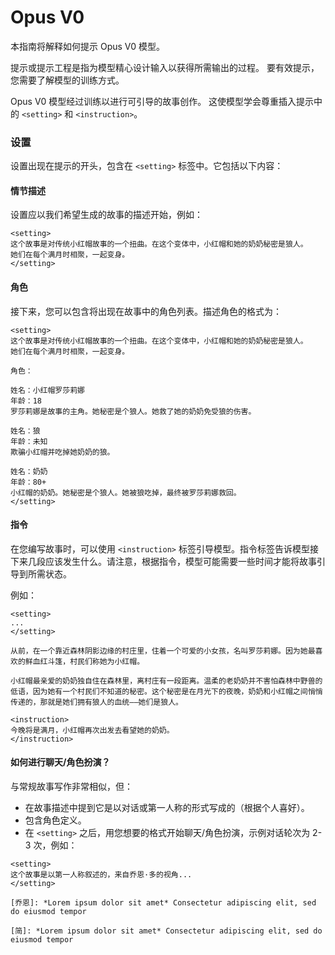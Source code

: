 # Opus V0

本指南将解释如何提示 Opus V0 模型。

提示或提示工程是指为模型精心设计输入以获得所需输出的过程。
要有效提示，您需要了解模型的训练方式。

Opus V0 模型经过训练以进行可引导的故事创作。
这使模型学会尊重插入提示中的 `<setting>` 和 `<instruction>`。

### 设置

设置出现在提示的开头，包含在 `<setting>` 标签中。它包括以下内容：

#### 情节描述

设置应以我们希望生成的故事的描述开始，例如：

```
<setting>
这个故事是对传统小红帽故事的一个扭曲。在这个变体中，小红帽和她的奶奶秘密是狼人。
她们在每个满月时相聚，一起变身。
</setting>

```

#### 角色

接下来，您可以包含将出现在故事中的角色列表。描述角色的格式为：

```
<setting>
这个故事是对传统小红帽故事的一个扭曲。在这个变体中，小红帽和她的奶奶秘密是狼人。
她们在每个满月时相聚，一起变身。

角色：

姓名：小红帽罗莎莉娜
年龄：18
罗莎莉娜是故事的主角。她秘密是个狼人。她救了她的奶奶免受狼的伤害。

姓名：狼
年龄：未知
欺骗小红帽并吃掉她奶奶的狼。

姓名：奶奶
年龄：80+
小红帽的奶奶。她秘密是个狼人。她被狼吃掉，最终被罗莎莉娜救回。
</setting>

```

#### 指令

在您编写故事时，可以使用 `<instruction>` 标签引导模型。指令标签告诉模型接下来几段应该发生什么。请注意，根据指令，模型可能需要一些时间才能将故事引导到所需状态。

例如：

```
<setting>
...
</setting>

从前，在一个靠近森林阴影边缘的村庄里，住着一个可爱的小女孩，名叫罗莎莉娜。因为她最喜欢的鲜血红斗篷，村民们称她为小红帽。

小红帽最亲爱的奶奶独自住在森林里，离村庄有一段距离。温柔的老奶奶并不害怕森林中野兽的低语，因为她有一个村民们不知道的秘密。这个秘密是在月光下的夜晚，奶奶和小红帽之间悄悄传递的，那就是她们拥有狼人的血统——她们是狼人。

<instruction>
今晚将是满月，小红帽再次出发去看望她的奶奶。
</instruction>

```

#### 如何进行聊天/角色扮演？

与常规故事写作非常相似，但：

- 在故事描述中提到它是以对话或第一人称的形式写成的（根据个人喜好）。
- 包含角色定义。
- 在 `<setting>` 之后，用您想要的格式开始聊天/角色扮演，示例对话轮次为 2-3 次，例如：

```
<setting>
这个故事是以第一人称叙述的，来自乔恩·多的视角...
</setting>

[乔恩]: *Lorem ipsum dolor sit amet* Consectetur adipiscing elit, sed do eiusmod tempor

[简]: *Lorem ipsum dolor sit amet* Consectetur adipiscing elit, sed do eiusmod tempor

```